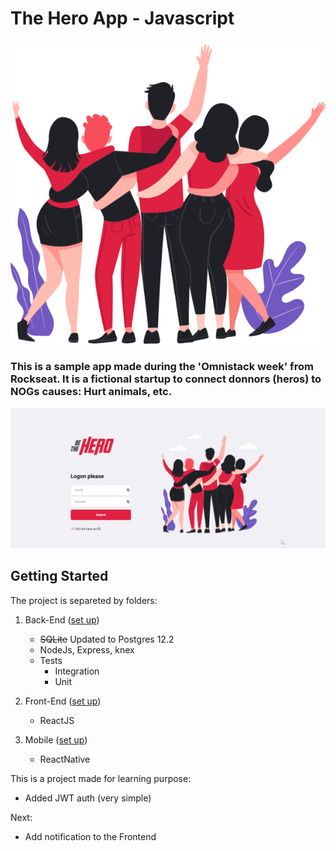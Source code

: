 # The Hero App  - Javascript

![](/frontend/src/assets/heroes.png)


### This is a sample app made during the 'Omnistack week' from Rockseat. It is a fictional startup to connect donnors (heros) to NOGs causes: Hurt animals, etc.
![](frontendreact.gif)

## Getting Started
The project is separeted by folders:
1. Back-End ([set up](/backend/))
    * ~~SQLite~~ Updated to Postgres 12.2
    * NodeJs, Express, knex
    * Tests
        - Integration
        - Unit
2. Front-End ([set up](/frontend/))
    * ReactJS

3. Mobile ([set up](/mobile/))
    * ReactNative


This is a project made for learning purpose:
- Added JWT auth (very simple)

Next:
- Add notification to the Frontend
